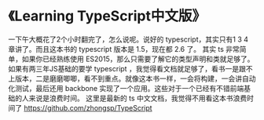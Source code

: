 # 《Learning TypeScript中文版》

一下午大概花了2个小时翻完了，怎么说呢。说好的 typescript，其实只有1 3 4 章讲了。而且这本书的 typescript 版本是 1.5，现在都 2.6 了。 其实 ts 非常简单，如果你已经熟练使用 ES2015，那么只需要了解它的类型声明和类就足够了。 如果有两三年JS基础的要学 typescript ，我觉得看文档就足够了，看书一是跟不上版本，二是磨磨唧唧，看不到重点。就像这本书一样，一会将构建，一会讲自动化测试，最后还用 backbone 实现了一个应用。这些对于一个已经有不错前端基础的人来说是浪费时间。 这里是最新的 ts 中文文档，我觉得不用看这本书浪费时间了 https://github.com/zhongsp/TypeScript



